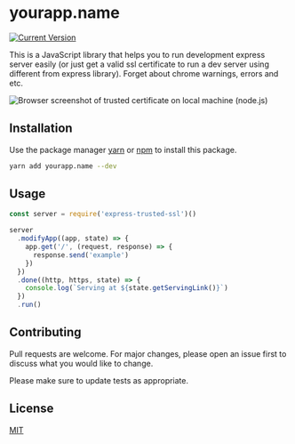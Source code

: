 # yourapp.name
[![Current Version](https://img.shields.io/npm/v/express-trusted-ssl.svg)](https://github.com/seafoodframework/express-trusted-ssl)

This is a JavaScript library that helps you to 
run development express server easily (or just get a 
valid ssl certificate to run a dev server using 
different from express library). Forget about chrome 
warnings, errors and etc.

![Browser screenshot of trusted certificate on local machine (node.js)](https://raw.githubusercontent.com/seafoodframework/express-trusted-ssl/master/docs/images/browser.PNG "Browser screenshot of trusted certificate on local machine (node.js)")

## Installation
Use the package manager [yarn](https://yarnpkg.com) 
or [npm](https://www.npmjs.com/) to install this 
package.

```bash
yarn add yourapp.name --dev
```

## Usage
```JavaScript
const server = require('express-trusted-ssl')()

server
  .modifyApp((app, state) => {
    app.get('/', (request, response) => {
      response.send('example')
    })
  })
  .done((http, https, state) => {
    console.log(`Serving at ${state.getServingLink()}`)
  })
  .run()
```

## Contributing
Pull requests are welcome. For major changes, please open an issue first to discuss what you would like to change.

Please make sure to update tests as appropriate.

## License
[MIT](https://choosealicense.com/licenses/mit/)
